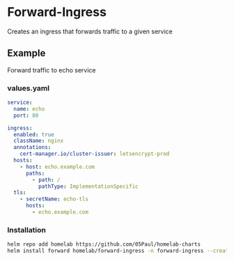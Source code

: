 # Forward-Ingress
Creates an ingress that forwards traffic to a given service

## Example
Forward traffic to echo service

### values.yaml
```yaml
service:
  name: echo
  port: 80

ingress:
  enabled: true
  className: nginx
  annotations: 
    cert-manager.io/cluster-issuer: letsencrypt-prod
  hosts:
    - host: echo.example.com
      paths:
        - path: /
          pathType: ImplementationSpecific
  tls:
    - secretName: echo-tls
      hosts:
        - echo.example.com
```

### Installation
```sh
helm repo add homelab https://github.com/05Paul/homelab-charts
helm install forward homelab/forward-ingress -n forward-ingress --create-namespace -f values.yaml
```


